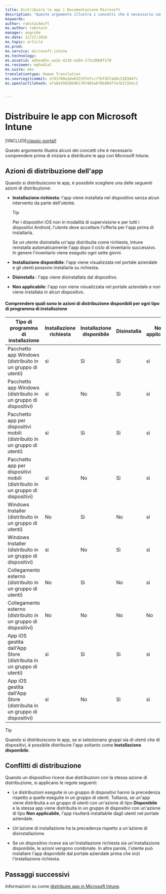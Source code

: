 ```yaml
---
title: Distribuire le app | Documentazione Microsoft
description: "Questo argomento illustra i concetti che è necessario comprendere prima di iniziare a distribuire le app con Intune."
keywords: 
author: robstackmsft
ms.author: robstack
manager: angrobe
ms.date: 12/27/2016
ms.topic: article
ms.prod: 
ms.service: microsoft-intune
ms.technology: 
ms.assetid: ad5ea85c-aa2e-4110-a184-172cd0b8f270
ms.reviewer: mghadial
ms.suite: ems
translationtype: Human Translation
ms.sourcegitcommit: e7d1760a10e63233fe7cc7f6fd57a68c5283647c
ms.openlocfilehash: efa8245020b961797405a6f8b90df7e7b172b4c3


---
```


# <a name="deploy-apps-with-microsoft-intune"></a>Distribuire le app con Microsoft Intune

[!INCLUDE[classic-portal](../includes/classic-portal.md)]

Questo argomento illustra alcuni dei concetti che è necessario comprendere prima di iniziare a distribuire le app con Microsoft Intune.


## <a name="app-deployment-actions"></a>Azioni di distribuzione dell'app
Quando si distribuiscono le app, è possibile scegliere una delle seguenti azioni di distribuzione:

-   **Installazione richiesta**: l'app viene installata nel dispositivo senza alcun intervento da parte dell'utente.

    > [!TIP]
    > Per i dispositivi iOS non in modalità di supervisione e per tutti i dispositivi Android, l'utente deve accettare l'offerta per l'app prima di installarla.
    >
    >  Se un utente disinstalla un'app distribuita come richiesta, Intune reinstalla automaticamente l'app dopo il ciclo di inventario successivo. In genere l'inventario viene eseguito ogni sette giorni.

-   **Installazione disponibile**: l'app viene visualizzata nel portale aziendale e gli utenti possono installarla su richiesta.

-   **Disinstalla** : l'app viene disinstallata dal dispositivo.

-   **Non applicabile**: l'app non viene visualizzata nel portale aziendale e non viene installata in alcun dispositivo.

#### <a name="understand-which-deployment-actions-are-available-for-each-installer-type"></a>Comprendere quali sono le azioni di distribuzione disponibili per ogni tipo di programma di installazione

|Tipo di programma di installazione|Installazione richiesta|Installazione disponibile|Disinstalla|Non applicabile|
|------------------|--------------------|---------------------|-------------|------------------|
|Pacchetto app Windows (distribuito in un gruppo di utenti)|sì|Sì|Sì|sì|
|Pacchetto app Windows (distribuito in un gruppo di dispositivi)|sì|No|Sì|sì|
|Pacchetto app per dispositivi mobili (distribuito in un gruppo di utenti)|sì|Sì|Sì|sì|
|Pacchetto app per dispositivi mobili (distribuito in un gruppo di dispositivi)|sì|No|Sì|sì|
|Windows Installer (distribuito in un gruppo di utenti)|No|Sì|No|sì|
|Windows Installer (distribuito in un gruppo di dispositivi)|sì|No|Sì|sì|
|Collegamento esterno (distribuito in un gruppo di utenti)|No|Sì|No|sì|
|Collegamento esterno (distribuito in un gruppo di dispositivi)|No|No|No|No|
|App iOS gestita dall'App Store (distribuita in un gruppo di utenti)|sì|Sì|Sì|sì|
|App iOS gestita dall'App Store (distribuita in un gruppo di dispositivi)|sì|No|Sì|sì|
> [!TIP]
> Quando si distribuiscono le app, se si selezionano gruppi sia di utenti che di dispositivi, è possibile distribuire l'app soltanto come **Installazione disponibile**.

## <a name="deployment-conflicts"></a>Conflitti di distribuzione
Quando un dispositivo riceve due distribuzioni con la stessa azione di distribuzione, si applicano le regole seguenti:

-   Le distribuzioni eseguite in un gruppo di dispositivi hanno la precedenza rispetto a quelle eseguite in un gruppo di utenti. Tuttavia, se un'app viene distribuita a un gruppo di utenti con un'azione di tipo **Disponibile** e la stessa app viene distribuita in un gruppo di dispositivi con un'azione di tipo **Non applicabile**, l'app risulterà installabile dagli utenti nel portale aziendale.

-   Un'azione di installazione ha la precedenza rispetto a un'azione di disinstallazione.

-   Se un dispositivo riceve sia un'installazione richiesta sia un'installazione disponibile, le azioni vengono combinate. In altre parole, l'utente può installare l'app disponibile dal portale aziendale prima che inizi l'installazione richiesta.


## <a name="next-steps"></a>Passaggi successivi

Informazioni su come [distribuire app in Microsoft Intune](deploy-apps-in-microsoft-intune.md).



<!--HONumber=Dec16_HO5-->


